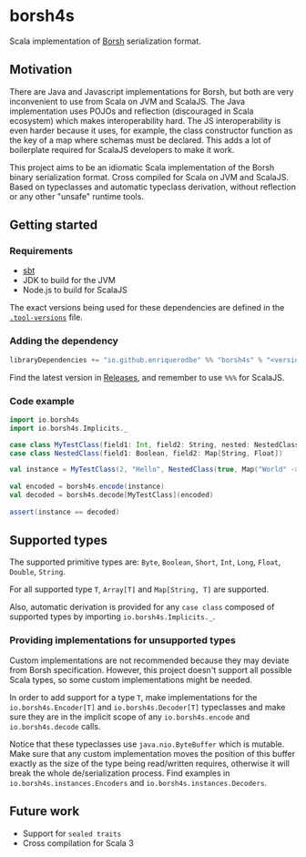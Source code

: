# borsh4s
Scala implementation of [Borsh](https://borsh.io/) serialization format.

## Motivation
There are Java and Javascript implementations for Borsh, but both are very inconvenient to use from Scala on JVM and ScalaJS. The Java implementation uses POJOs and reflection (discouraged in Scala ecosystem) which makes interoperability hard. The JS interoperability is even harder because it uses, for example, the class constructor function as the key of a map where schemas must be declared. This adds a lot of boilerplate required for ScalaJS developers to make it work.

This project aims to be an idiomatic Scala implementation of the Borsh binary serialization format. Cross compiled for Scala on JVM and ScalaJS. Based on typeclasses and automatic typeclass derivation, without reflection or any other "unsafe" runtime tools.

## Getting started

### Requirements

- [sbt](https://www.scala-sbt.org/)
- JDK to build for the JVM
- Node.js to build for ScalaJS

The exact versions being used for these dependencies are defined in the
[`.tool-versions`](.tool-versions) file.

### Adding the dependency

```scala
libraryDependencies += "io.github.enriquerodbe" %% "borsh4s" % "<version>"
```

Find the latest version in [Releases](https://github.com/enriquerodbe/borsh4s/releases), and remember to use
`%%%` for ScalaJS.

### Code example

```scala
import io.borsh4s
import io.borsh4s.Implicits._

case class MyTestClass(field1: Int, field2: String, nested: NestedClass)
case class NestedClass(field1: Boolean, field2: Map[String, Float])

val instance = MyTestClass(2, "Hello", NestedClass(true, Map("World" -> 1.5f)))
    
val encoded = borsh4s.encode(instance)
val decoded = borsh4s.decode[MyTestClass](encoded)
    
assert(instance == decoded)
```

## Supported types

The supported primitive types are: `Byte`, `Boolean`, `Short`, `Int`, `Long`,
`Float`, `Double`, `String`.

For all supported type `T`, `Array[T]` and `Map[String, T]` are supported.

Also, automatic derivation is provided for any `case class` composed of
supported types by importing `io.borsh4s.Implicits._`.

### Providing implementations for unsupported types

Custom implementations are not recommended because they may deviate from Borsh
specification. However, this project doesn't support all possible Scala types,
so some custom implementations might be needed.

In order to add support for a type `T`, make implementations for the
`io.borsh4s.Encoder[T]` and `io.borsh4s.Decoder[T]` typeclasses and make sure
they are in the implicit scope of any `io.borsh4s.encode` and
`io.borsh4s.decode` calls.

Notice that these typeclasses use `java.nio.ByteBuffer` which is mutable. Make
sure that any custom implementation moves the position of this buffer exactly
as the size of the type being read/written requires, otherwise it will break the
whole de/serialization process. Find examples in `io.borsh4s.instances.Encoders`
and `io.borsh4s.instances.Decoders`.

## Future work

- Support for `sealed traits`
- Cross compilation for Scala 3
